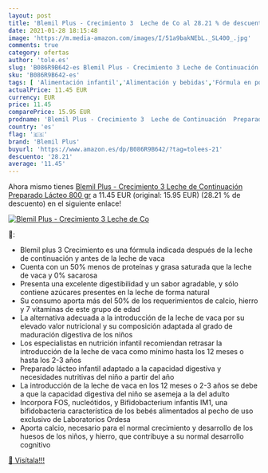 ```yaml
---
layout: post
title: 'Blemil Plus - Crecimiento 3  Leche de Co al 28.21 % de descuento'
date: 2021-01-28 18:15:48
image: 'https://m.media-amazon.com/images/I/51a9bakNEbL._SL400_.jpg'
comments: true
category: ofertas
author: 'tole.es'
slug: 'B086R9B642-es Blemil Plus - Crecimiento 3 Leche de Continuación...'
sku: 'B086R9B642-es'
tags: [ 'Alimentación infantil','Alimentación y bebidas','Fórmula en polvo para bebés','Fórmula para bebés y niños pequeños','blemil','blemil plus', ]
actualPrice: 11.45 EUR
currency: EUR
price: 11.45
comparePrice: 15.95 EUR
prodname: 'Blemil Plus - Crecimiento 3  Leche de Continuación  Preparado Lácteo  800 gr'
country: 'es'
flag: '🇪🇸'
brand: 'Blemil Plus'
buyurl: 'https://www.amazon.es/dp/B086R9B642/?tag=tolees-21'
descuento: '28.21'
average: '11.45'
---
```


Ahora mismo tienes [Blemil Plus - Crecimiento 3  Leche de Continuación  Preparado Lácteo  800 gr](https://www.amazon.es/dp/B086R9B642/?tag=tolees-21) a 11.45 EUR (original: 15.95 EUR) (28.21 %  de descuento) en el siguiente enlace!

[![Blemil Plus - Crecimiento 3  Leche de Co](https://m.media-amazon.com/images/I/51a9bakNEbL._SL400_.jpg)](https://www.amazon.es/dp/B086R9B642/?tag=tolees-21)

🔎:

- Blemil plus 3 Crecimiento es una fórmula indicada después de la leche de continuación y antes de la leche de vaca
- Cuenta con un 50% menos de proteínas y grasa saturada que la leche de vaca y 0% sacarosa
- Presenta una excelente digestibilidad y un sabor agradable, y sólo contiene azúcares presentes en la leche de forma natural
- Su consumo aporta más del 50% de los requerimientos de calcio, hierro y 7 vitaminas de este grupo de edad
- La alternativa adecuada a la introducción de la leche de vaca por su elevado valor nutricional y su composición adaptada al grado de maduración digestiva de los niños
- Los especialistas en nutrición infantil recomiendan retrasar la introducción de la leche de vaca como mínimo hasta los 12 meses o hasta los 2-3 años
- Preparado lácteo infantil adaptado a la capacidad digestiva y necesidades nutritivas del niño a partir del año
- La introducción de la leche de vaca en los 12 meses o 2-3 años se debe a que la capacidad digestiva del niño se asemeja a la del adulto
- Incorpora FOS, nucleótidos, y Bifidobacterium infantis IM1, una bifidobacteria característica de los bebés alimentados al pecho de uso exclusivo de Laboratorios Ordesa
- Aporta calcio, necesario para el normal crecimiento y desarrollo de los huesos de los niños, y hierro, que contribuye a su normal desarrollo cognitivo

[🛒 Visítala!!!](https://www.amazon.es/dp/B086R9B642/?tag=tolees-21)
